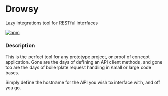 # Drowsy
Lazy integrations tool for RESTful interfaces

[![npm](https://img.shields.io/npm/v/drowsy.svg?style=flat-square)](https://www.npmjs.com/package/drowsy)

### Description
This is the perfect tool for any prototype project, or proof of concept application. Gone are the days of defining an API client methods, and gone too are the days of boilerplate request handling in small or large code bases.

Simply define the hostname for the API you wish to interface with, and off you go.
